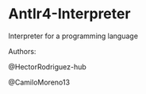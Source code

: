 # Antlr4-Interpreter
Interpreter for a programming language

Authors:


@HectorRodriguez-hub


@CamiloMoreno13
